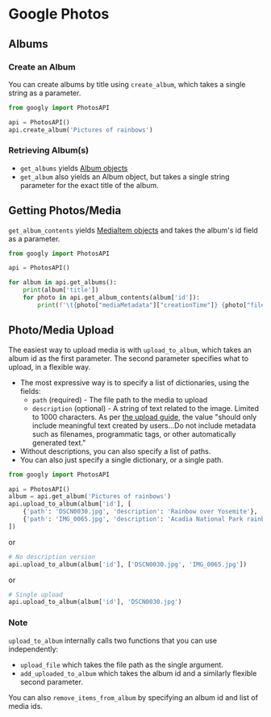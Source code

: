# Google Photos

## Albums

### Create an Album
You can create albums by title using `create_album`, which takes a single string as a parameter.

```python
from googly import PhotosAPI

api = PhotosAPI()
api.create_album('Pictures of rainbows')
```

### Retrieving Album(s)
 * `get_albums` yields [Album objects](https://developers.google.com/photos/library/reference/rest/v1/albums#resource:-album)
 * `get_album` also yields an Album object, but takes a single string parameter for the exact title of the album.

## Getting Photos/Media

`get_album_contents` yields [MediaItem objects](https://developers.google.com/photos/library/reference/rest/v1/mediaItems#MediaItem) and takes the album's id field as a parameter.

```python
from googly import PhotosAPI

api = PhotosAPI()

for album in api.get_albums():
    print(album['title'])
    for photo in api.get_album_contents(album['id']):
        print(f'\t{photo["mediaMetadata"]["creationTime"]} {photo["filename"]}')
```

## Photo/Media Upload

The easiest way to upload media is with `upload_to_album`, which takes an album id as the first parameter. The second parameter specifies what to upload, in a flexible way.
 * The most expressive way is to specify a list of dictionaries, using the fields:
   * `path` (required) - The file path to the media to upload
   * `description` (optional) - A string of text related to the image. Limited to 1000 characters. As per [the upload guide](https://developers.google.com/photos/library/guides/upload-media), the value "should only include meaningful text created by users...Do not include metadata such as filenames, programmatic tags, or other automatically generated text."
 * Without descriptions, you can also specify a list of paths.
 * You can also just specify a single dictionary, or a single path.

```python
from googly import PhotosAPI

api = PhotosAPI()
album = api.get_album('Pictures of rainbows')
api.upload_to_album(album['id'], [
    {'path': 'DSCN0030.jpg', 'description': 'Rainbow over Yosemite'},
    {'path': 'IMG_0065.jpg', 'description': 'Acadia National Park rainbow'},
])
```
or
```python
# No description version
api.upload_to_album(album['id'], ['DSCN0030.jpg', 'IMG_0065.jpg'])
```
or
```python
# Single upload
api.upload_to_album(album['id'], 'DSCN0030.jpg')
```

### Note
`upload_to_album` internally calls two functions that you can use independently:
 * `upload_file` which takes the file path as the single argument.
 * `add_uploaded_to_album` which takes the album id and a similarly flexible second parameter.

You can also `remove_items_from_album` by specifying an album id and list of media ids.
